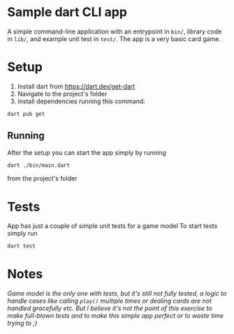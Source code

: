 # Sample dart CLI app
A simple command-line application with an entrypoint in `bin/`, library code
in `lib/`, and example unit test in `test/`. The app is a very basic card game.

# Setup

1. Install dart from <https://dart.dev/get-dart>
2. Navigate to the project's folder
3. Install dependencies running this command:

```bash
dart pub get
```

## Running

After the setup you can start the app simply by running

```bash
dart ./bin/main.dart
```

from the project's folder

# Tests

App has just a couple of simple unit tests for a game model
To start tests simply run

```bash
dart test
```

# Notes

_Game model is the only one with tests, but it's still not fully tested, a logic to handle cases like calling `play()` multiple times or dealing cards are not handled gracefully etc. But I believe it's not the point of this exercise to make full-blown tests and to make this simple app perfect or to waste time trying to ;)_